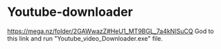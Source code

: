 # Youtube-downloader

https://mega.nz/folder/2GAWwazZ#HeU1_MT9BGL_7a4kNISuCQ God to this link and run "Youtube_video_Downloader.exe" file. 
